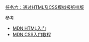 [任务六：通过HTML及CSS模拟报纸排版](http://ife.baidu.com/course/detail/id/99)  

参考  

- [MDN HTML入门](https://developer.mozilla.org/zh-CN/docs/Web/Guide/HTML/Introduction)
- [MDN CSS入门教程](https://developer.mozilla.org/zh-CN/docs/Web/Guide/CSS/Getting_started)